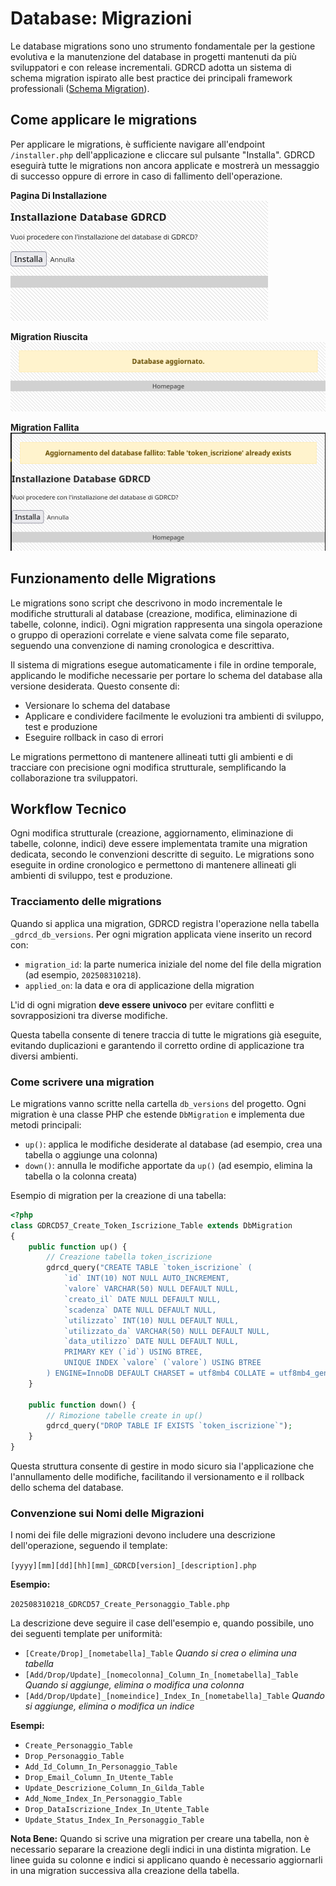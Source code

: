 # Database: Migrazioni

Le database migrations sono uno strumento fondamentale per la gestione evolutiva e la manutenzione del database in progetti mantenuti da più sviluppatori e con release incrementali. GDRCD adotta un sistema di schema migration ispirato alle best practice dei principali framework professionali ([Schema Migration](https://en.wikipedia.org/wiki/Schema_migration)).

## Come applicare le migrations

Per applicare le migrations, è sufficiente navigare all'endpoint `/installer.php` dell'applicazione e cliccare sul pulsante "Installa". GDRCD eseguirà tutte le migrations non ancora applicate e mostrerà un messaggio di successo oppure di errore in caso di fallimento dell'operazione.

**Pagina Di Installazione**
![install](migrations/install.png)

**Migration Riuscita**
![success](migrations/success.png)

**Migration Fallita**
![error](migrations/error.png)


## Funzionamento delle Migrations

Le migrations sono script che descrivono in modo incrementale le modifiche strutturali al database (creazione, modifica, eliminazione di tabelle, colonne, indici). Ogni migration rappresenta una singola operazione o gruppo di operazioni correlate e viene salvata come file separato, seguendo una convenzione di naming cronologica e descrittiva.

Il sistema di migrations esegue automaticamente i file in ordine temporale, applicando le modifiche necessarie per portare lo schema del database alla versione desiderata. Questo consente di:
- Versionare lo schema del database
- Applicare e condividere facilmente le evoluzioni tra ambienti di sviluppo, test e produzione
- Eseguire rollback in caso di errori

Le migrations permettono di mantenere allineati tutti gli ambienti e di tracciare con precisione ogni modifica strutturale, semplificando la collaborazione tra sviluppatori.

## Workflow Tecnico

Ogni modifica strutturale (creazione, aggiornamento, eliminazione di tabelle, colonne, indici) deve essere implementata tramite una migration dedicata, secondo le convenzioni descritte di seguito. Le migrations sono eseguite in ordine cronologico e permettono di mantenere allineati gli ambienti di sviluppo, test e produzione.

### Tracciamento delle migrations

Quando si applica una migration, GDRCD registra l'operazione nella tabella `_gdrcd_db_versions`. Per ogni migration applicata viene inserito un record con:
- `migration_id`: la parte numerica iniziale del nome del file della migration (ad esempio, `202508310218`).
- `applied_on`: la data e ora di applicazione della migration

L'id di ogni migration **deve essere univoco** per evitare conflitti e sovrapposizioni tra diverse modifiche.

Questa tabella consente di tenere traccia di tutte le migrations già eseguite, evitando duplicazioni e garantendo il corretto ordine di applicazione tra diversi ambienti.

### Come scrivere una migration

Le migrations vanno scritte nella cartella `db_versions` del progetto. Ogni migration è una classe PHP che estende `DbMigration` e implementa due metodi principali:
- `up()`: applica le modifiche desiderate al database (ad esempio, crea una tabella o aggiunge una colonna)
- `down()`: annulla le modifiche apportate da `up()` (ad esempio, elimina la tabella o la colonna creata)

Esempio di migration per la creazione di una tabella:

```php
<?php
class GDRCD57_Create_Token_Iscrizione_Table extends DbMigration
{
	public function up() {
		// Creazione tabella token_iscrizione
		gdrcd_query("CREATE TABLE `token_iscrizione` (
			`id` INT(10) NOT NULL AUTO_INCREMENT,
			`valore` VARCHAR(50) NULL DEFAULT NULL,
			`creato_il` DATE NULL DEFAULT NULL,
			`scadenza` DATE NULL DEFAULT NULL,
			`utilizzato` INT(10) NULL DEFAULT NULL,
			`utilizzato_da` VARCHAR(50) NULL DEFAULT NULL,
			`data_utilizzo` DATE NULL DEFAULT NULL,
			PRIMARY KEY (`id`) USING BTREE,
			UNIQUE INDEX `valore` (`valore`) USING BTREE
		) ENGINE=InnoDB DEFAULT CHARSET = utf8mb4 COLLATE = utf8mb4_general_ci");
	}

	public function down() {
		// Rimozione tabelle create in up()
		gdrcd_query("DROP TABLE IF EXISTS `token_iscrizione`");
	}
}
```

Questa struttura consente di gestire in modo sicuro sia l'applicazione che l'annullamento delle modifiche, facilitando il versionamento e il rollback dello schema del database.

### Convenzione sui Nomi delle Migrazioni

I nomi dei file delle migrazioni devono includere una descrizione dell'operazione, seguendo il template:

`[yyyy][mm][dd][hh][mm]_GDRCD[version]_[description].php`

**Esempio:**

`202508310218_GDRCD57_Create_Personaggio_Table.php`

La descrizione deve seguire il case dell'esempio e, quando possibile, uno dei seguenti template per uniformità:

- `[Create/Drop]_[nometabella]_Table`
	*Quando si crea o elimina una tabella*
- `[Add/Drop/Update]_[nomecolonna]_Column_In_[nometabella]_Table`
	*Quando si aggiunge, elimina o modifica una colonna*
- `[Add/Drop/Update]_[nomeindice]_Index_In_[nometabella]_Table`
	*Quando si aggiunge, elimina o modifica un indice*

**Esempi:**

- `Create_Personaggio_Table`
- `Drop_Personaggio_Table`
- `Add_Id_Column_In_Personaggio_Table`
- `Drop_Email_Column_In_Utente_Table`
- `Update_Descrizione_Column_In_Gilda_Table`
- `Add_Nome_Index_In_Personaggio_Table`
- `Drop_DataIscrizione_Index_In_Utente_Table`
- `Update_Status_Index_In_Personaggio_Table`

**Nota Bene:**
Quando si scrive una migration per creare una tabella, non è necessario separare la creazione degli indici in una distinta migration. Le linee guida su colonne e indici si applicano quando è necessario aggiornarli in una migration successiva alla creazione della tabella.
